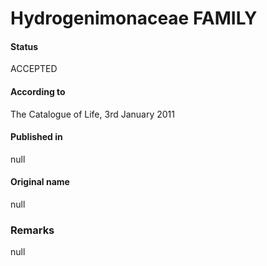 Hydrogenimonaceae FAMILY
=======

#### Status
ACCEPTED

#### According to
The Catalogue of Life, 3rd January 2011

#### Published in
null

#### Original name
null

### Remarks
null